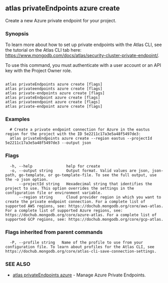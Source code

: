 ## atlas privateEndpoints azure create

Create a new Azure private endpoint for your project.


### Synopsis

To learn more about how to set up private endpoints with the Atlas CLI, see the tutorial on the Atlas CLI tab here: https://www.mongodb.com/docs/atlas/security-cluster-private-endpoint/.

To use this command, you must authenticate with a user account or an API key with the Project Owner role.



```

atlas privateEndpoints azure create [flags]
atlas privateendpoints azure create [flags]
atlas private-endpoints azure create [flags]
atlas privateEndpoint azure create [flags]
atlas privateendpoint azure create [flags]
atlas private-endpoint azure create [flags]
```

### Examples

```
  # Create a private endpoint connection for Azure in the eastus region for the project with the ID 5e2211c17a3e5a48f5497de3:
  atlas privateEndpoints azure create --region eastus --projectId 5e2211c17a3e5a48f5497de3 --output json
```


### Flags

```
  -h, --help               help for create
  -o, --output string      Output format. Valid values are json, json-path, go-template, or go-template-file. To see the full output, use the -o json option.
      --projectId string   Hexadecimal string that identifies the project to use. This option overrides the settings in the configuration file or environment variable.
      --region string      Cloud provider region in which you want to create the private endpoint connection. For a complete list of supported AWS regions, see: https://dochub.mongodb.org/core/aws-atlas. For a complete list of supported Azure regions, see: https://dochub.mongodb.org/core/azure-atlas. For a complete list of supported GCP regions, see: https://dochub.mongodb.org/core/gcp-atlas.

```


### Flags inherited from parent commands

```
  -P, --profile string   Name of the profile to use from your configuration file. To learn about profiles for the Atlas CLI, see https://dochub.mongodb.org/core/atlas-cli-save-connection-settings.

```

### SEE ALSO


* [atlas privateEndpoints azure](atlas_privateEndpoints_azure.md)	- Manage Azure Private Endpoints.



